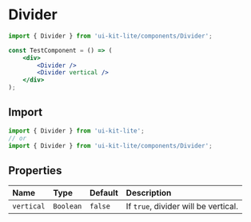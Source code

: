 ﻿# Divider

<!-- example -->
```jsx 
import { Divider } from 'ui-kit-lite/components/Divider';

const TestComponent = () => (
    <div>
        <Divider />
        <Divider vertical />
    </div>
);
```

## Import
```jsx
import { Divider } from 'ui-kit-lite';
// or
import { Divider } from 'ui-kit-lite/components/Divider';
```

## Properties

| Name       | Type      | Default | Description                          |
|:-----------|:----------|:--------|:-------------------------------------|
| `vertical` | `Boolean` | `false` | If `true`, divider will be vertical. |

